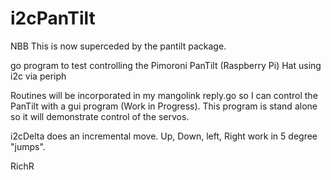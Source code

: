 # i2cPanTilt

NBB This is now superceded by the pantilt package.

go program to test controlling the Pimoroni PanTilt (Raspberry Pi) Hat using i2c via periph

Routines will be incorporated in my mangolink reply.go so I can control the PanTilt with a gui program (Work in Progress).
This program is stand alone so it will demonstrate control of the servos.

i2cDelta does an incremental move. Up, Down, left, Right work in 5 degree "jumps".

RichR
